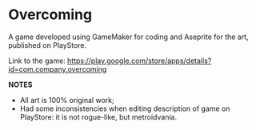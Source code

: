 # Overcoming
A game developed using GameMaker for coding and Aseprite for the art, published on PlayStore.

Link to the game: https://play.google.com/store/apps/details?id=com.company.overcoming

**NOTES**

- All art is 100% original work;
- Had some inconsistencies when editing description of game on PlayStore: it is not rogue-like, but metroidvania.
